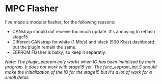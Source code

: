 # MPC Flasher

I've made a modular flasher, for the following reasons:

 - CANstrap should not receive too much update. It's annoying to reflash stage15.
 - Different CANstrap for white (1 Mb/s) and black (500 Kb/s) dashboard but the plugin remain the same.
 - EEPROM Flasher is bulky, so keep it separatly.

*Note: The plugin_eeprom only works when IO has been initialized by main program. It does not work with stage15 yet. The func_eeprom_init.S should make the initialization of the IO for the stage15 but it's a lot of work for a small detail.*
